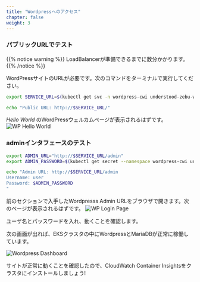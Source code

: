 ```yaml
---
title: "Wordpressへのアクセス"
chapter: false
weight: 3
---
```


<!--
### Testing public URL
-->
### パブリックURLでテスト

<!--
{{% notice warning %}}
It may take a few minutes for the LoadBalancer to be available.
{{% /notice %}}
-->
{{% notice warning %}}
LoadBalancerが準備できるまでに数分かかります。
{{% /notice %}}

<!--
You’ll need the URL for your WordPress site. This is easily accomplished by running the command below from your terminal window.
-->
WordPressサイトのURLが必要です。次のコマンドをターミナルで実行してください。

```bash
export SERVICE_URL=$(kubectl get svc -n wordpress-cwi understood-zebu-wordpress --template "{{ range (index .status.loadBalancer.ingress 0) }}{{.}}{{ end }}")

echo "Public URL: http://$SERVICE_URL/"
```

<!--
You should see the _Hello World_ WordPress welcome page.
-->
_Hello World_ のWordPressウェルカムページが表示されるはずです。
![WP Hello World](/images/ekscwci/wp_hello_world.png)

<!--
### Testing the admin interface
-->
### adminインタフェースのテスト

```bash
export ADMIN_URL="http://$SERVICE_URL/admin"
export ADMIN_PASSWORD=$(kubectl get secret --namespace wordpress-cwi understood-zebu-wordpress -o jsonpath="{.data.wordpress-password}" | base64 --decode)

echo "Admin URL: http://$SERVICE_URL/admin
Username: user
Password: $ADMIN_PASSWORD
"
```

<!--
In your favorite browser paste in your Wordpress Admin URL from the Installing Wordpress section. You should be greeted with the following screen.
-->
前のセクションで入手したWordpresss Admin URLをブラウザで開きます。次のページが表示されるはずです。
![WP Login Page](/images/ekscwci/wploginpage.png)

<!--
Enter your username and password to make sure they work.
-->
ユーザ名とパッスワードを入れ、動くことを確認します。

<!--
If you are taken to the below screen, you have a successfully running Wordpress install backed by MaiaDB in your EKS Cluster.
-->
次の画面が出れば、EKSクラスタの中にWordpressとMariaDBが正常に稼働しています。

![Wordpress Dashboard](/images/ekscwci/wpdashboard.png)

<!--
Now that we have verified that the site is working we can continue with getting CloudWatch Container Insights installed on our cluster!
-->
サイトが正常に動くことを確認したので、CloudWatch Container Insightsをクラスタにインストールしましょう!
